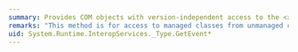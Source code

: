```yaml
---
summary: Provides COM objects with version-independent access to the <xref href="erload:System.Type.GetEvent"></xref> method.
remarks: "This method is for access to managed classes from unmanaged code, and should not be called from managed code.  \n  \n The <xref:System.Type.GetEvent%2A?displayProperty=fullName> method gets a specific event declared or inherited by the current <xref:System.Type>."
uid: System.Runtime.InteropServices._Type.GetEvent*
---
```

